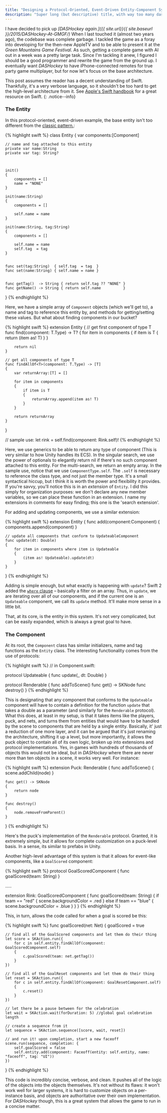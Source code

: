 ```yaml
---
title: "Designing a Protocol-Oriented, Event-Driven Entity-Component System*"
description: "Super long (but descriptive) title, with way too many dashes and buzz words. *In Swift!"
---
```


I have decided to pick up _[DASHockey again.]({{ site.url}}{{ site.baseurl }}/2015/DASHockey-At-GMGF/)_ When I last touched it (almost two years ago), the codebase was complete garbage. I tackled the game as a foray into developing for the then-new AppleTV and to be able to present it at the _Green Mountains Game Festival_. As such, getting a complete game with AI out in a week was a pretty large task. Since I'm tackling it anew, I figured I should be a good programmer and rewrite the game from the ground up. I eventually want _DASHockey_ to have iPhone-connected remotes for true party game multiplayer, but for now let's focus on the base architecture.

This post assumes the reader has a decent understanding of Swift. Thankfully, it's a very verbose language, so it shouldn't be too hard to get the high-level architecture from it. See [Apple's Swift handbook](https://swift.org/documentation/) for a great resource on Swift.
{: .notice--info}

### The Entity

In this protocol-oriented, event-driven example, the base entity isn't too different from the [classic pattern.](http://gameprogrammingpatterns.com/component.html):


{% highlight swift %}
class Entity
{
    var components:[Component]

    // name and tag attached to this entity
    private var name:String
    private var tag: String?



    init()
    {
        components = []
        name = "NONE"
    }

    init(name:String)
    {
        components = []

        self.name = name
    }

    init(name:String, tag:String)
    {
        components = []

        self.name = name
        self.tag  = tag
    }


    func set(tag:String)  { self.tag  = tag  }
    func set(name:String) { self.name = name }


    func getTag()  -> String { return self.tag ?? "NONE" }
    func getName() -> String { return self.name          }
}
{% endhighlight %}

Here, we have a simple array of `Component` objects (which we'll get to), a name and tag to reference this entity by, and methods for getting/setting these values. But what about finding components in our bucket?

{% highlight swift %}
extension Entity
{
    // get first component of type T
    func find<T>(component: T.Type) -> T?
    {
        for item in components
        {
            if item is T
            {
                return (item as! T)
            }
        }

        return nil
    }

    // get all components of type T
    func findAllOf<T>(component: T.Type) -> [T]
    {
        var returnArray:[T] = []

        for item in components
        {
            if item is T
            {
                returnArray.append(item as! T)
            }
        }

        return returnArray
    }
}

// sample use:
let rink = self.find(component: Rink.self)!
{% endhighlight %}

Here, we use generics to be able to return any type of component (This is very similar to how Unity handles its ECS). In the singular search, we use the power of optionals to elegantly return nil if there's no such component attached to this entity. For the multi-search, we return an empty array. In the sample use, notice that we use `ComponentType.self`. The `.self` is necessary to reference the class type, and not just the member type. It's a small syntactical hiccup, but I think it is worth the power and flexibility it provides. If you're savvy, you'll notice this is in an _extension_ of `Entity`. I did this simply for organization purposes: we don't declare any new member variables, so we can place these function in an extension. I name my extensions in comments for easy finding; this one is the 'search extension'.

For adding and updating components, we use a similar extension:

{% highlight swift %}
extension Entity
{
    func add(component:Component)
    {
        components.append(component)
    }

    // update all components that conform to UpdateableComponent
    func update(dt: Double)
    {
        for item in components where item is Updateable
        {
            (item as! Updateable).update(dt)
        }
    }
}
{% endhighlight %}

Adding is simple enough, but what exactly is happening with `update`? Swift 2 added the [`where` clause](https://developer.apple.com/library/content/documentation/Swift/Conceptual/Swift_Programming_Language/ControlFlow.html) – basically a filter on an array. Thus, in `update`, we are iterating over all of our components, and if the current one is an `Updateable` component, we call its `update` method. It'll make more sense in a little bit.

That, at its core, is the entity in this system. It's not very complicated, but can be easily expanded, which is always a great goal to have.

### The Component

At its root, the `Component` class has similar initializers, name and tag functions as the `Entity` class. The interesting functionality comes from the use of protocols:

{% highlight swift %}
// in Component.swift:

protocol Updateable
{
    func update(_ dt: Double)
}

protocol Renderable
{
    func addToScene()
    func get() -> SKNode
    func destroy()
}
{% endhighlight %}

This is designating that any component that conforms to the `Updateable` component will have to contain a definition for the function `update` that takes a double as a parameter (and similarly for the `Renderable` protocol). What this does, at least in my setup, is that it takes items like the players, puck, and nets, and turns them from entities that would have to be handled by the scene to components that are held by a single entity. Basically, it' just a reduction of one more layer, and it can be argued that it's just renaming the architecture, shifting it up a level, but more importantly, it allows the puck object to contain all of its own logic, broken up into extensions and protocol implementations. Yes, in games with hundreds of thousands of objects this would not be ideal, but in _DASHockey_ where there are never more than ten objects in a scene, it works very well. For instance:

{% highlight swift %}
extension Puck: Renderable
{
    func addToScene()
    {
        scene.addChild(node)
    }

    func get() -> SKNode
    {
        return node
    }

    func destroy()
    {
        node.removeFromParent()
    }
}
{% endhighlight %}

Here's the puck's implementation of the `Renderable` protocol. Granted, it is extremely simple, but it allows for complete customization on a puck-level basis. In a sense, its similar to prefabs in Unity.

Another high-level advantage of this system is that it allows for event-like components, like a `GoalScored` component:


{% highlight swift %}
protocol GoalScoredComponent
{
    func goalScored(team: String)
}

.....

extension Rink: GoalScoredComponent
{
    func goalScored(team: String)
    {
        if team == "red"
        {
            scene.backgroundColor = .red
        }
        else if team == "blue"
        {
            scene.backgroundColor = .blue
        }
    }
}
{% endhighlight %}

This, in turn, allows the code called for when a goal is scored be this:

{% highlight swift %}
func goalScored(net: Net)
{
    goalScored = true

    // find all of the GoalScored components and let them do their thing
    let score = SKAction.run({
        for c in self.entity.findAllOf(component: GoalScoredComponent.self)
        {
            c.goalScored(team: net.getTag())
        }
    })

    // find all of the GoalReset components and let them do their thing
    let reset = SKAction.run({
        for c in self.entity.findAllOf(component: GoalResetComponent.self)
        {
            c.reset()
        }
    })

    // let there be a pause between for the celebration
    let wait = SKAction.wait(forDuration: 5) //global goal celebration length

    // create a sequence from it
    let sequence = SKAction.sequence([score, wait, reset])

    // and run it! upon completion, start a new faceoff
    scene.run(sequence, completion: {
        self.goalScored = false
        self.entity.add(component: Faceoff(entity: self.entity, name: "faceoff", tag: "UI"))
    })
}
{% endhighlight %}

This code is incredibly concise, verbose, and clean. It pushes all of the logic of the objects into the objects themselves. It's not without its flaws: it won't work well for larger systems, it is hard to customize objects on a per-instance basis, and objects are authoritative over their own implementation. For _DASHockey_ though, this is a great system that allows the game to run in a concise matter.
